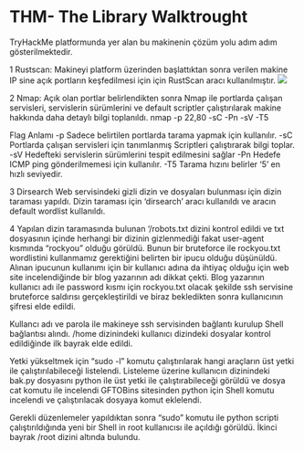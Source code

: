 <h1>THM- The Library Walktrought</h1>

TryHackMe platformunda yer alan bu makinenin çözüm yolu adım adım gösterilmektedir.

1 Rustscan:
Makineyi platform üzerinden başlattıktan sonra verilen makine IP sine açık portların keşfedilmesi için için RustScan aracı kullanılmıştır.
<img src="./images/1-rustcan.png">

2 Nmap:
Açık olan portlar belirlendikten sonra Nmap ile portlarda çalışan servisleri, servislerin sürümlerini ve default scriptler çalıştırılarak makine hakkında daha detaylı bilgi toplanıldı.
nmap  -p 22,80 -sC -Pn -sV -T5 <Target IP address>

Flag	Anlamı
-p	Sadece belirtilen portlarda tarama yapmak için kullanılır.
-sC	Portlarda çalışan servisleri için tanımlanmış Scriptleri çalıştırarak bilgi toplar.
-sV	Hedefteki servislerin sürümlerini tespit edilmesini sağlar
-Pn	Hedefe ICMP ping gönderilmemesi için kullanılır.
-T5	Tarama hızını belirler ‘5’ en hızlı seviyedir.

3 Dirsearch
Web servisindeki gizli dizin ve dosyaları bulunması için dizin taraması yapıldı. Dizin taraması için ‘dirsearch’ aracı kullanıldı ve aracın default wordlist kullanıldı. 

4  Yapılan dizin taramasında bulunan ‘/robots.txt dizini kontrol edildi ve txt dosyasının içinde herhangi bir dizinin gizlenmediği fakat user-agent kısmında “rockyou” olduğu görüldü. Bunun bir bruteforce ile rockyou.txt wordlistini kullanmamız gerektiğini belirten bir ipucu olduğu düşünüldü.
Alınan ipucunun kullanımı için bir kullanıcı adına da ihtiyaç olduğu için web site incelendiğinde bir blog yazarının adı dikkat çekti.
Blog yazarının kullanıcı adı ile password kısmı için rockyou.txt olacak şekilde ssh servisine bruteforce saldırısı gerçekleştirildi ve biraz bekledikten sonra kullanıcının şifresi elde edildi.

Kullancı adı ve parola ile makineye ssh servisinden bağlantı kurulup Shell bağlantısı alındı. /home dizinindeki kullanıcı dizindeki dosyalar kontrol edildiğinde ilk bayrak elde edildi.

Yetki yükseltmek için “sudo -l” komutu çalıştırılarak hangi araçların üst yetki ile çalıştırılabileceği listelendi. Listeleme üzerine kullanıcın dizinindeki bak.py dosyasını python ile üst yetki ile çalıştırabileceği görüldü ve dosya cat komutu ile incelendi
GFTOBins sitesinden python için Shell komutu incelendi ve çalıştırılacak dosyaya komut eklelendi. 

Gerekli düzenlemeler yapıldıktan sonra “sudo” komutu ile python scripti çalıştırıldığında yeni bir Shell in root kullanıcısı ile açıldığı görüldü. İkinci bayrak /root dizini altında bulundu.


